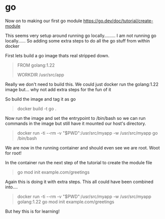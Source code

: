 # go
Now on to making our first go module
https://go.dev/doc/tutorial/create-module

This seems very setup around running go locally.........
I am not running go locally......
So adding some extra steps to do all the go stuff from within docker

First lets build a go image thats real stripped down.
>FROM golang:1.22
>
>WORKDIR /usr/src/app

Really we don't need to build this. We could just docker run the golang:1.22 image but... why not add extra steps for the fun of it

So build the image and tag it as go
> docker build -t go .

Now run the image and set the entrypoint to /bin/bash so we can run commands in the image but still have it mounted our host's directory.
> docker run -ti --rm -v "$PWD":/usr/src/myapp -w /usr/src/myapp go /bin/bash

We are now in the running container and should even see we are root. Woot for root!

In the container run the next step of the tutorial to create the module file
> go mod init example.com/greetings

Again this is doing it with extra steps. This all could have been combined into....
> docker run -ti --rm -v "$PWD":/usr/src/myapp -w /usr/src/myapp golang:1.22 go mod init example.com/greetings

But hey this is for learning!